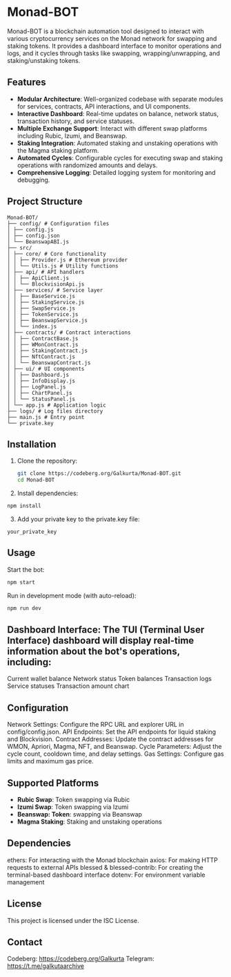 # Monad-BOT

Monad-BOT is a blockchain automation tool designed to interact with various cryptocurrency services on the Monad network for swapping and staking tokens. It provides a dashboard interface to monitor operations and logs, and it cycles through tasks like swapping, wrapping/unwrapping, and staking/unstaking tokens.

## Features

- **Modular Architecture**: Well-organized codebase with separate modules for services, contracts, API interactions, and UI components.
- **Interactive Dashboard**: Real-time updates on balance, network status, transaction history, and service statuses.
- **Multiple Exchange Support**: Interact with different swap platforms including Rubic, Izumi, and Beanswap.
- **Staking Integration**: Automated staking and unstaking operations with the Magma staking platform.
- **Automated Cycles**: Configurable cycles for executing swap and staking operations with randomized amounts and delays.
- **Comprehensive Logging**: Detailed logging system for monitoring and debugging.

## Project Structure

```
Monad-BOT/
├── config/ # Configuration files
│ ├── config.js
│ ├── config.json
│ └── BeanswapABI.js
├── src/
│ ├── core/ # Core functionality
│ │ ├── Provider.js # Ethereum provider
│ │ └── Utils.js # Utility functions
│ ├── api/ # API handlers
│ │ ├── ApiClient.js
│ │ └── BlockvisionApi.js
│ ├── services/ # Service layer
│ │ ├── BaseService.js
│ │ ├── StakingService.js
│ │ ├── SwapService.js
│ │ ├── TokenService.js
│ │ ├── BeanswapService.js
│ │ └── index.js
│ ├── contracts/ # Contract interactions
│ │ ├── ContractBase.js
│ │ ├── WMonContract.js
│ │ ├── StakingContract.js
│ │ ├── NftContract.js
│ │ └── BeanswapContract.js
│ ├── ui/ # UI components
│ │ ├── Dashboard.js
│ │ ├── InfoDisplay.js
│ │ ├── LogPanel.js
│ │ ├── ChartPanel.js
│ │ └── StatusPanel.js
│ └── app.js # Application logic
├── logs/ # Log files directory
├── main.js # Entry point
└── private.key
```

## Installation

1. Clone the repository:

   ```bash
   git clone https://codeberg.org/Galkurta/Monad-BOT.git
   cd Monad-BOT
   ```

2. Install dependencies:

```bash
npm install
```

3. Add your private key to the private.key file:

```
your_private_key
```

## Usage

Start the bot:

```bash
npm start
```

Run in development mode (with auto-reload):

```bash
npm run dev
```

## Dashboard Interface: The TUI (Terminal User Interface) dashboard will display real-time information about the bot's operations, including:

Current wallet balance
Network status
Token balances
Transaction logs
Service statuses
Transaction amount chart

## Configuration

Network Settings: Configure the RPC URL and explorer URL in config/config.json.
API Endpoints: Set the API endpoints for liquid staking and Blockvision.
Contract Addresses: Update the contract addresses for WMON, Apriori, Magma, NFT, and Beanswap.
Cycle Parameters: Adjust the cycle count, cooldown time, and delay settings.
Gas Settings: Configure gas limits and maximum gas price.

## Supported Platforms

- **Rubic Swap**: Token swapping via Rubic
- **Izumi Swap**: Token swapping via Izumi
- **Beanswap: Token**: swapping via Beanswap
- **Magma Staking**: Staking and unstaking operations

## Dependencies

ethers: For interacting with the Monad blockchain
axios: For making HTTP requests to external APIs
blessed & blessed-contrib: For creating the terminal-based dashboard interface
dotenv: For environment variable management

## License

This project is licensed under the ISC License.

## Contact

Codeberg: https://codeberg.org/Galkurta
Telegram: https://t.me/galkutaarchive
